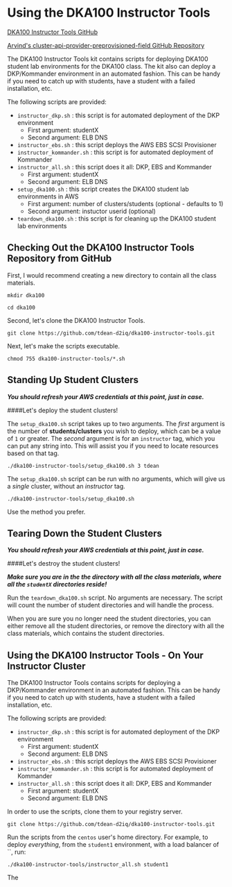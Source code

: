 # Using the DKA100 Instructor Tools

[DKA100 Instructor Tools GitHub](https://github.com/tdean-d2iq/dka100-instructor-tools)

[Arvind's cluster-api-provider-preprovisioned-field GitHub Repository](https://github.com/arbhoj/cluster-api-provider-preprovisioned-field)

The DKA100 Instructor Tools kit contains scripts for deploying DKA100 student lab environments for the DKA100 class.  The kit also can deploy a DKP/Kommander environment in an automated fashion.  This can be handy if you need to catch up with students, have a student with a failed installation, etc.

The following scripts are provided:
- `instructor_dkp.sh` : this script is for automated deployment of the DKP environment
    - First argument: studentX
    - Second argument: ELB DNS
- `instructor_ebs.sh` : this script deploys the AWS EBS SCSI Provisioner
- `instructor_kommander.sh` : this script is for automated deployment of Kommander
- `instructor_all.sh` : this script does it all: DKP, EBS and Kommander
    - First argument: studentX
    - Second argument: ELB DNS
- `setup_dka100.sh` : this script creates the DKA100 student lab environments in AWS
    - First argument: number of clusters/students (optional - defaults to 1)
    - Second argument: instuctor userid (optional)
- `teardown_dka100.sh` : this script is for cleaning up the DKA100 student lab environments

## Checking Out the DKA100 Instructor Tools Repository from GitHub

First, I would recommend creating a new directory to contain all the class materials.
```
mkdir dka100
```
```
cd dka100
```

Second, let's clone the DKA100 Instructor Tools.
```
git clone https://github.com/tdean-d2iq/dka100-instructor-tools.git
```

Next, let's make the scripts executable.
```
chmod 755 dka100-instructor-tools/*.sh
```

## Standing Up Student Clusters

***You should refresh your AWS credentials at this point, just in case.***

####Let's deploy the student clusters!

The `setup_dka100.sh` script takes up to two arguments.  The *first* argument is the number of **students/clusters** you wish to deploy, which can be a value of `1` or greater.  The *second* argument is for an `instructor` tag, which you can put any string into.  This will assist you if you need to locate resources based on that tag.
```
./dka100-instructor-tools/setup_dka100.sh 3 tdean
```

The `setup_dka100.sh` script can be run with no arguments, which will give us a *single* cluster, without an *instructor* tag.
```
./dka100-instructor-tools/setup_dka100.sh
```

Use the method you prefer.

## Tearing Down the Student Clusters

***You should refresh your AWS credentials at this point, just in case.***

####Let's destroy the student clusters!

***Make sure you are in the the directory with all the class materials, where all the `studentX` directories reside!***

Run the `teardown_dka100.sh` script.  No arguments are necessary.  The script will count the number of student directories and will handle the process.

When you are sure you no longer need the student directories, you can either remove all the student directories, or remove the directory with all the class materials, which contains the student directories.

## Using the DKA100 Instructor Tools - On Your Instructor Cluster

The DKA100 Instructor Tools contains scripts for deploying a DKP/Kommander environment in an automated fashion.  This can be handy if you need to catch up with students, have a student with a failed installation, etc.

The following scripts are provided:
- `instructor_dkp.sh` : this script is for automated deployment of the DKP environment
    - First argument: studentX
    - Second argument: ELB DNS
- `instructor_ebs.sh` : this script deploys the AWS EBS SCSI Provisioner
- `instructor_kommander.sh` : this script is for automated deployment of Kommander
- `instructor_all.sh` : this script does it all: DKP, EBS and Kommander
    - First argument: studentX
    - Second argument: ELB DNS

In order to use the scripts, clone them to your registry server.
```
git clone https://github.com/tdean-d2iq/dka100-instructor-tools.git
```

Run the scripts from the `centos` user's home directory.  For example, to deploy *everything*, from the `student1` environment, with a load balancer of ``, run:
```
./dka100-instructor-tools/instructor_all.sh student1 
```

The 
